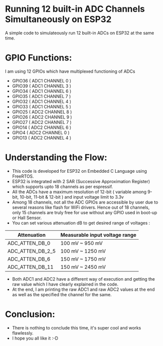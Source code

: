 # Running 12 built-in ADC Channels Simultaneously on ESP32
A simple code to simulateously run 12 built-in ADCs on ESP32 at the same time.

# GPIO Functions:
I am using 12 GPIOs which have multiplexed functioning of ADCs

* GPIO36 ( ADC1 CHANNEL 0 )
* GPIO39 ( ADC1 CHANNEL 3 )
* GPIO34 ( ADC1 CHANNEL 6 )
* GPIO35 ( ADC1 CHANNEL 7 )
* GPIO32 ( ADC1 CHANNEL 4 )
* GPIO33 ( ADC1 CHANNEL 5 )
* GPIO25 ( ADC2 CHANNEL 8 )
* GPIO26 ( ADC2 CHANNEL 9 )
* GPIO27 ( ADC2 CHANNEL 7 )
* GPIO14 ( ADC2 CHANNEL 6 )
* GPIO4  ( ADC2 CHANNEL 0 )
* GPIO13 ( ADC2 CHANNEL 4 )

# Understanding the Flow:
* This code is developed for ESP32 on Embedded C Language using FreeRTOS.
* ESP32 is integrated with 2 SAR (Successive Approximation Register) which supports upto 18 channels as per espressif.
* All the ADCs have a maximum resolution of 12-bit ( variable among 9-bit, 10-bit, 11-bit & 12-bit ) and input voltage limit to 3.3v
* Among 18 channels, not all the ADC GPIOs are accessible by user due to several reasons like flash for WiFi drivers. Hence out of 18 channels, only 15 channels are truly free for use without any GPIO used in boot-up or Hall Sensor.
* You can set various attenuation dB to get desired range of voltages :

| Attenuation   | Measurable input voltage range |
| ------------- | ------------- |
| ADC_ATTEN_DB_0 | 100 mV ~ 950 mV |
| ADC_ATTEN_DB_2_5 | 100 mV ~ 1250 mV |
| ADC_ATTEN_DB_6 | 150 mV ~ 1750 mV |
| ADC_ATTEN_DB_11 | 150 mV ~ 2450 mV |

* Both ADC1 and ADC2 have a different way of execution and getting the raw value which I have clearly explained in the code.
* At the end, I am printing the raw ADC1 and raw ADC2 values at the end as well as the specified the channel for the same.

# Conclusion:
* There is nothing to conclude this time, it's super cool and works flawlessly.
* I hope you all like it :-D
  

